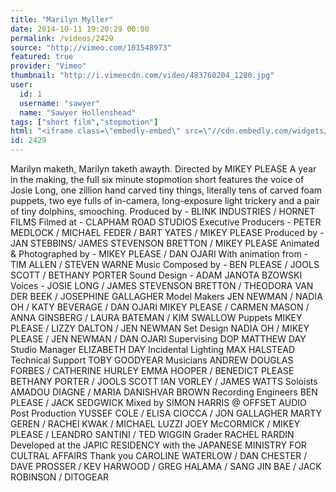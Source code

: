 ```yaml
---
title: "Marilyn Myller"
date: 2014-10-11 19:20:29 00:00
permalink: /videos/2429
source: "http://vimeo.com/101548973"
featured: true
provider: "Vimeo"
thumbnail: "http://i.vimeocdn.com/video/483760204_1280.jpg"
user:
  id: 1
  username: "sawyer"
  name: "Sawyer Hollenshead"
tags: ["short film","stopmotion"]
html: "<iframe class=\"embedly-embed\" src=\"//cdn.embedly.com/widgets/media.html?src=http%3A%2F%2Fplayer.vimeo.com%2Fvideo%2F101548973&wmode=transparent&src_secure=1&url=http%3A%2F%2Fvimeo.com%2F101548973&image=http%3A%2F%2Fi.vimeocdn.com%2Fvideo%2F483760204_1280.jpg&key=daaebf4d9cdd46779200162d0ca86e20&type=text%2Fhtml&schema=vimeo\" width=\"1280\" height=\"720\" scrolling=\"no\" frameborder=\"0\" allowfullscreen></iframe>"
id: 2429
---
```


Marilyn maketh, Marilyn taketh awayth.
Directed by MIKEY PLEASE
A year in the making, the full six minute stopmotion short features the voice of Josie Long, one zillion hand carved tiny things, literally tens of carved foam puppets, two eye fulls of in-camera, long-exposure light trickery and a pair of tiny dolphins, smooching.
Produced by - BLINK INDUSTRIES / HORNET FILMS
Filmed at - CLAPHAM ROAD STUDIOS
Executive Producers - PETER MEDLOCK / MICHAEL FEDER / BART YATES / MIKEY PLEASE
Produced by - JAN STEBBINS/ JAMES STEVENSON BRETTON / MIKEY PLEASE
Animated & Photographed by - MIKEY PLEASE / DAN OJARI
With animation from - TIM ALLEN / STEVEN WARNE
Music Composed by - BEN PLEASE / JOOLS SCOTT / BETHANY PORTER
Sound Design - ADAM JANOTA BZOWSKI
Voices - JOSIE LONG / JAMES STEVENSON BRETTON / THEODORA VAN DER BEEK / JOSEPHINE GALLAGHER
Model Makers
JEN NEWMAN / NADIA OH / KATY BEVERAGE / DAN OJARI
MIKEY PLEASE / CARMEN MASON / ANNA GINSBERG / LAURA BATEMAN / KIM SWALLOW
Puppets
MIKEY PLEASE / LIZZY DALTON / JEN NEWMAN
Set Design
NADIA OH / MIKEY PLEASE / JEN NEWMAN / DAN OJARI
Supervising DOP
MATTHEW DAY
Studio Manager 
ELIZABETH DAY
Incidental Lighting
MAX HALSTEAD
Technical Support
TOBY GOODYEAR
Musicians
ANDREW DOUGLAS FORBES / CATHERINE HURLEY
EMMA HOOPER / BENEDICT PLEASE
BETHANY PORTER / JOOLS SCOTT 
IAN VORLEY / JAMES WATTS
Soloists
AMADOU DIAGNE / MARIA DANISHVAR BROWN
Recording Engineers
BEN PLEASE / JACK SEDGWICK
Mixed by
SIMON HARRIS @ OFFSET AUDIO
Post Production
YUSSEF COLE / ELISA CIOCCA / JON GALLAGHER 
MARTY GEREN / RACHEl KWAK / MICHAEL LUZZI 
JOEY McCORMICK / MIKEY PLEASE / LEANDRO SANTINI / TED WIGGIN
Grader
RACHEL RARDIN
Developed at the JAPIC RESIDENCY with the JAPANESE MINISTRY FOR CULTRAL AFFAIRS
Thank you
CAROLINE WATERLOW / DAN CHESTER / DAVE PROSSER / KEV HARWOOD / 
GREG HALAMA / SANG JIN BAE / JACK ROBINSON / DITOGEAR